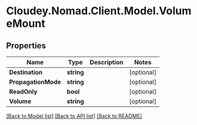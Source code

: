# Cloudey.Nomad.Client.Model.VolumeMount

## Properties

Name | Type | Description | Notes
------------ | ------------- | ------------- | -------------
**Destination** | **string** |  | [optional] 
**PropagationMode** | **string** |  | [optional] 
**ReadOnly** | **bool** |  | [optional] 
**Volume** | **string** |  | [optional] 

[[Back to Model list]](../README.md#documentation-for-models) [[Back to API list]](../README.md#documentation-for-api-endpoints) [[Back to README]](../README.md)

